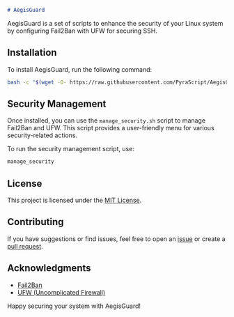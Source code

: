 ```markdown
# AegisGuard
````
AegisGuard is a set of scripts to enhance the security of your Linux system by configuring Fail2Ban with UFW for securing SSH.

## Installation

To install AegisGuard, run the following command:

```bash
bash -c "$(wget -O- https://raw.githubusercontent.com/PyraScript/AegisGuard/main/AegisGuard.sh)"
```

## Security Management

Once installed, you can use the `manage_security.sh` script to manage Fail2Ban and UFW. This script provides a user-friendly menu for various security-related actions.

To run the security management script, use:

```bash
manage_security
```

## License

This project is licensed under the [MIT License](LICENSE).

## Contributing

If you have suggestions or find issues, feel free to open an [issue](https://github.com/PyraScript/AegisGuard/issues) or create a [pull request](https://github.com/PyraScript/AegisGuard/pulls).

## Acknowledgments

- [Fail2Ban](https://www.fail2ban.org/)
- [UFW (Uncomplicated Firewall)](https://wiki.ubuntu.com/UncomplicatedFirewall)

Happy securing your system with AegisGuard!
```
